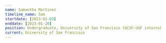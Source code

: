 ```yaml
---
name: Samantha Martinez
timeline_name: Sam
startdate: [2023-01-03]
enddate: [2023-01-20]
position: Undergraduate, University of San Francisco (UCSF-USF internship program)
current: University of San Francisco
---
```

